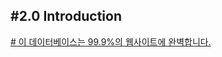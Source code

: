 ## #2.0 Introduction
[# 이 데이터베이스는 99.9%의 웹사이트에 완벽합니다.](https://www.youtube.com/watch?v=ax-Q1iedXJA)
